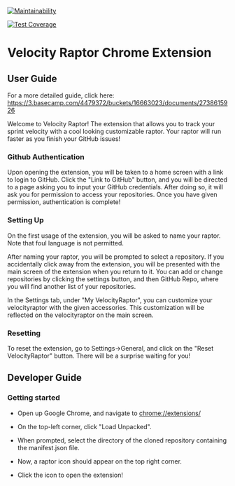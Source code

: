 [![Maintainability](https://api.codeclimate.com/v1/badges/51cb08c68edb03532455/maintainability)](https://codeclimate.com/github/cse112-sp20/CalamariCrew/maintainability)

[![Test Coverage](https://api.codeclimate.com/v1/badges/51cb08c68edb03532455/test_coverage)](https://codeclimate.com/github/cse112-sp20/CalamariCrew/test_coverage)

# Velocity Raptor Chrome Extension

## User Guide

For a more detailed guide, click here: https://3.basecamp.com/4479372/buckets/16663023/documents/2738615926

Welcome to Velocity Raptor! The extension that allows you to track your sprint velocity with a cool looking customizable raptor. Your raptor will run faster as you finish your GitHub issues! 

### Github Authentication

Upon opening the extension, you will be taken to a home screen with a link to login to GitHub. Click the "Link to GitHub" button, and you will be directed to a page asking you to input your GitHub credentials. After doing so, it will ask you for permission to access your repositories. Once you have given permission, authentication is complete!

### Setting Up

On the first usage of the extension, you will be asked to name your raptor. Note that foul language is not permitted. 

After naming your raptor, you will be prompted to select a repository. If you accidentally click away from the extension, you will be presented with the main screen of the extension when you return to it. You can add or change repositories by clicking the settings button, and then GitHub Repo, where you will find another list of your repositories.

In the Settings tab, under "My VelocityRaptor", you can customize your velocityraptor with the given accessories. This customization will be reflected on the velocityraptor on the main screen.

### Resetting

To reset the extension, go to Settings->General, and click on the "Reset VelocityRaptor" button. There will be a surprise waiting for you!

## Developer Guide

### Getting started

* Open up Google Chrome, and navigate to [chrome://extensions/](chrome://extensions/)

* On the top-left corner, click "Load Unpacked".
* When prompted, select the directory of the cloned repository containing the manifest.json file.
* Now, a raptor icon should appear on the top right corner.
* Click the icon to open the extension!

